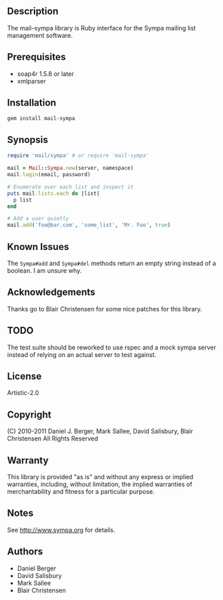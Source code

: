 ## Description
The mail-sympa library is Ruby interface for the Sympa mailing list management software.

## Prerequisites
* soap4r 1.5.8 or later
* xmlparser

## Installation
`gem install mail-sympa`

## Synopsis
```ruby
require 'mail/sympa' # or require 'mail-sympa'

mail = Mail::Sympa.new(server, namespace)
mail.login(email, password)

# Enumerate over each list and inspect it
puts mail.lists.each do |list|
  p list
end

# Add a user quietly
mail.add('foo@bar.com', 'some_list', 'Mr. Foo', true)
```

## Known Issues
The `Sympa#add` and `Sympa#del` methods return an empty string instead of
a boolean. I am unsure why.

## Acknowledgements
Thanks go to Blair Christensen for some nice patches for this library.

## TODO
The test suite should be reworked to use rspec and a mock sympa server instead
of relying on an actual server to test against.

## License
Artistic-2.0

## Copyright
(C) 2010-2011 Daniel J. Berger, Mark Sallee, David Salisbury, Blair Christensen
All Rights Reserved

## Warranty
This library is provided "as is" and without any express or
implied warranties, including, without limitation, the implied
warranties of merchantability and fitness for a particular purpose.

## Notes
See http://www.sympa.org for details.

## Authors
* Daniel Berger
* David Salisbury
* Mark Sallee
* Blair Christensen

